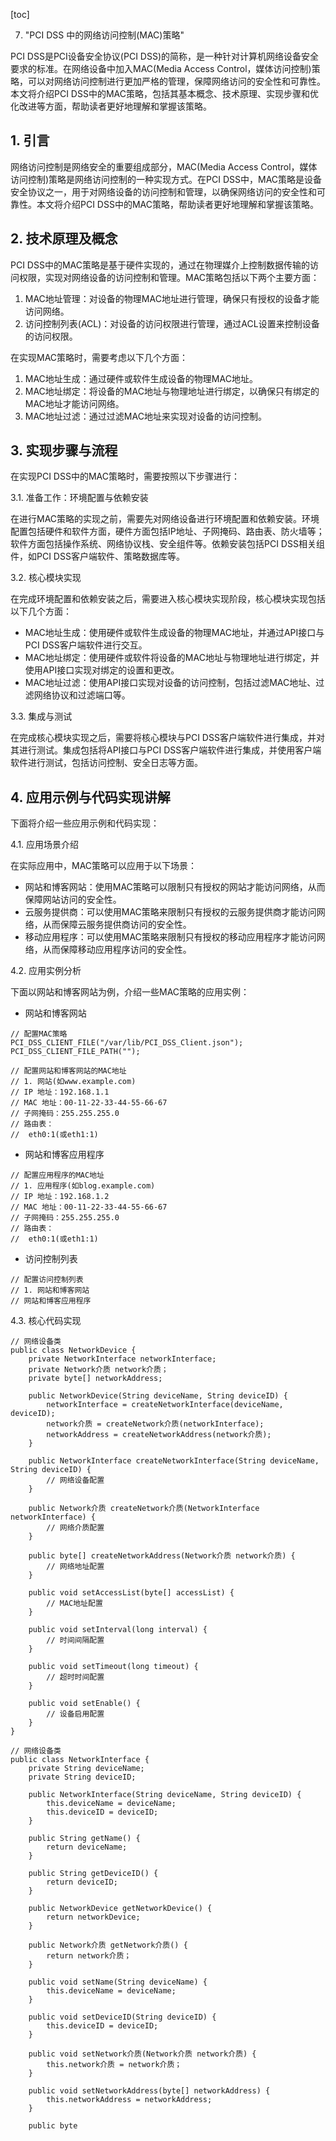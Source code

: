 
[toc]                    
                
                
7. "PCI DSS 中的网络访问控制(MAC)策略"

PCI DSS是PCI设备安全协议(PCI DSS)的简称，是一种针对计算机网络设备安全要求的标准。在网络设备中加入MAC(Media Access Control，媒体访问控制)策略，可以对网络访问控制进行更加严格的管理，保障网络访问的安全性和可靠性。本文将介绍PCI DSS中的MAC策略，包括其基本概念、技术原理、实现步骤和优化改进等方面，帮助读者更好地理解和掌握该策略。

## 1. 引言

网络访问控制是网络安全的重要组成部分，MAC(Media Access Control，媒体访问控制)策略是网络访问控制的一种实现方式。在PCI DSS中，MAC策略是设备安全协议之一，用于对网络设备的访问控制和管理，以确保网络访问的安全性和可靠性。本文将介绍PCI DSS中的MAC策略，帮助读者更好地理解和掌握该策略。

## 2. 技术原理及概念

PCI DSS中的MAC策略是基于硬件实现的，通过在物理媒介上控制数据传输的访问权限，实现对网络设备的访问控制和管理。MAC策略包括以下两个主要方面：

1. MAC地址管理：对设备的物理MAC地址进行管理，确保只有授权的设备才能访问网络。
2. 访问控制列表(ACL)：对设备的访问权限进行管理，通过ACL设置来控制设备的访问权限。

在实现MAC策略时，需要考虑以下几个方面：

1. MAC地址生成：通过硬件或软件生成设备的物理MAC地址。
2. MAC地址绑定：将设备的MAC地址与物理地址进行绑定，以确保只有绑定的MAC地址才能访问网络。
3. MAC地址过滤：通过过滤MAC地址来实现对设备的访问控制。

## 3. 实现步骤与流程

在实现PCI DSS中的MAC策略时，需要按照以下步骤进行：

3.1. 准备工作：环境配置与依赖安装

在进行MAC策略的实现之前，需要先对网络设备进行环境配置和依赖安装。环境配置包括硬件和软件方面，硬件方面包括IP地址、子网掩码、路由表、防火墙等；软件方面包括操作系统、网络协议栈、安全组件等。依赖安装包括PCI DSS相关组件，如PCI DSS客户端软件、策略数据库等。

3.2. 核心模块实现

在完成环境配置和依赖安装之后，需要进入核心模块实现阶段，核心模块实现包括以下几个方面：

- MAC地址生成：使用硬件或软件生成设备的物理MAC地址，并通过API接口与PCI DSS客户端软件进行交互。
- MAC地址绑定：使用硬件或软件将设备的MAC地址与物理地址进行绑定，并使用API接口实现对绑定的设置和更改。
- MAC地址过滤：使用API接口实现对设备的访问控制，包括过滤MAC地址、过滤网络协议和过滤端口等。

3.3. 集成与测试

在完成核心模块实现之后，需要将核心模块与PCI DSS客户端软件进行集成，并对其进行测试。集成包括将API接口与PCI DSS客户端软件进行集成，并使用客户端软件进行测试，包括访问控制、安全日志等方面。

## 4. 应用示例与代码实现讲解

下面将介绍一些应用示例和代码实现：

4.1. 应用场景介绍

在实际应用中，MAC策略可以应用于以下场景：

- 网站和博客网站：使用MAC策略可以限制只有授权的网站才能访问网络，从而保障网站访问的安全性。
- 云服务提供商：可以使用MAC策略来限制只有授权的云服务提供商才能访问网络，从而保障云服务提供商访问的安全性。
- 移动应用程序：可以使用MAC策略来限制只有授权的移动应用程序才能访问网络，从而保障移动应用程序访问的安全性。

4.2. 应用实例分析

下面以网站和博客网站为例，介绍一些MAC策略的应用实例：

- 网站和博客网站

```
// 配置MAC策略
PCI_DSS_CLIENT_FILE("/var/lib/PCI_DSS_Client.json");
PCI_DSS_CLIENT_FILE_PATH("");

// 配置网站和博客网站的MAC地址
// 1. 网站(如www.example.com)
// IP 地址：192.168.1.1
// MAC 地址：00-11-22-33-44-55-66-67
// 子网掩码：255.255.255.0
// 路由表：
//  eth0:1(或eth1:1)
```

- 网站和博客应用程序

```
// 配置应用程序的MAC地址
// 1. 应用程序(如blog.example.com)
// IP 地址：192.168.1.2
// MAC 地址：00-11-22-33-44-55-66-67
// 子网掩码：255.255.255.0
// 路由表：
//  eth0:1(或eth1:1)
```

- 访问控制列表

```
// 配置访问控制列表
// 1. 网站和博客网站
// 网站和博客应用程序
```



4.3. 核心代码实现

```
// 网络设备类
public class NetworkDevice {
    private NetworkInterface networkInterface;
    private Network介质 network介质；
    private byte[] networkAddress;

    public NetworkDevice(String deviceName, String deviceID) {
        networkInterface = createNetworkInterface(deviceName, deviceID);
        network介质 = createNetwork介质(networkInterface);
        networkAddress = createNetworkAddress(network介质);
    }

    public NetworkInterface createNetworkInterface(String deviceName, String deviceID) {
        // 网络设备配置
    }

    public Network介质 createNetwork介质(NetworkInterface networkInterface) {
        // 网络介质配置
    }

    public byte[] createNetworkAddress(Network介质 network介质) {
        // 网络地址配置
    }

    public void setAccessList(byte[] accessList) {
        // MAC地址配置
    }

    public void setInterval(long interval) {
        // 时间间隔配置
    }

    public void setTimeout(long timeout) {
        // 超时时间配置
    }

    public void setEnable() {
        // 设备启用配置
    }
}

// 网络设备类
public class NetworkInterface {
    private String deviceName;
    private String deviceID;

    public NetworkInterface(String deviceName, String deviceID) {
        this.deviceName = deviceName;
        this.deviceID = deviceID;
    }

    public String getName() {
        return deviceName;
    }

    public String getDeviceID() {
        return deviceID;
    }

    public NetworkDevice getNetworkDevice() {
        return networkDevice;
    }

    public Network介质 getNetwork介质() {
        return network介质；
    }

    public void setName(String deviceName) {
        this.deviceName = deviceName;
    }

    public void setDeviceID(String deviceID) {
        this.deviceID = deviceID;
    }

    public void setNetwork介质(Network介质 network介质) {
        this.network介质 = network介质；
    }

    public void setNetworkAddress(byte[] networkAddress) {
        this.networkAddress = networkAddress;
    }

    public byte

